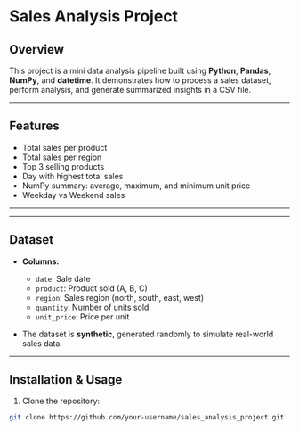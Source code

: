 # Sales Analysis Project

## Overview
This project is a mini data analysis pipeline built using **Python**, **Pandas**, **NumPy**, and **datetime**. It demonstrates how to process a sales dataset, perform analysis, and generate summarized insights in a CSV file.

---

## Features
- Total sales per product  
- Total sales per region  
- Top 3 selling products  
- Day with highest total sales  
- NumPy summary: average, maximum, and minimum unit price  
- Weekday vs Weekend sales  

---

---

## Dataset
- **Columns:**
  - `date`: Sale date  
  - `product`: Product sold (A, B, C)  
  - `region`: Sales region (north, south, east, west)  
  - `quantity`: Number of units sold  
  - `unit_price`: Price per unit  

- The dataset is **synthetic**, generated randomly to simulate real-world sales data.

---

## Installation & Usage

1. Clone the repository:

```bash
git clone https://github.com/your-username/sales_analysis_project.git
